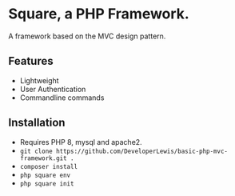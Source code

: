 # Square, a PHP Framework.
A framework based on the MVC design pattern. 

## Features
- Lightweight
- User Authentication
- Commandline commands

## Installation
- Requires PHP 8, mysql and apache2.
- `git clone https://github.com/DeveloperLewis/basic-php-mvc-framework.git .`
- `composer install`
- `php square env`
- `php square init`

